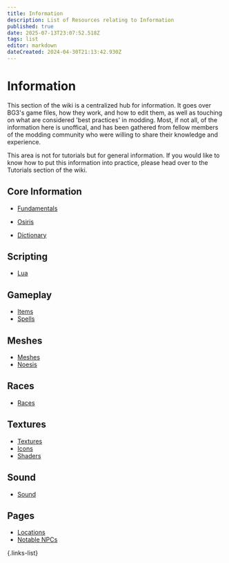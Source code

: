 ```yaml
---
title: Information
description: List of Resources relating to Information
published: true
date: 2025-07-13T23:07:52.518Z
tags: list
editor: markdown
dateCreated: 2024-04-30T21:13:42.930Z
---
```


# Information

This section of the wiki is a centralized hub for information. It goes over BG3's game files, how they work, and how to edit them, as well as touching on what are considered 'best practices' in modding. Most, if not all, of the information here is unoffical, and has been gathered from fellow members of the modding community who were willing to share their knowledge and experience.

This area is not for tutorials but for general information. If you would like to know how to put this information into practice, please head over to the Tutorials section of the wiki.
<!-- For the sake of organisation the information here has been divided up into sections: **Core Information**, **Scripting**, **Gameplay**, **Meshes**, **Races**, **Textures**, **Sound**, and **Gameplay**. -->


## Core Information


- [Fundamentals](/Information/fundamental)
- [Osiris](Osiris) 

- [Dictionary](/Information/dictionary)

Scripting
-
<!-- - [Lua](/Information/Lua) -->
- [Lua](/Tutorials/ScriptExtender/the_basics_of_lua)


Gameplay
-
- [Items](/Information/Items)
- [Spells](Spells)

Meshes
-
- [Meshes](Meshes)
- [Noesis](/Information/Noesis)

Races
-
- [Races](https://wiki.bg3.community/en/Information/races)

Textures
-
- [Textures](/Information/Textures)
- [Icons](https://wiki.bg3.community/Tutorials/Icons/Icon-Creation)
- [Shaders](/Information/Textures/Shaders)

Sound
-
- [Sound](/Information/Sound)

## Pages



- [Locations](/Information/Locations) <!--to do: move to references-->
- [Notable NPCs](Notable-NPCs) <!--to do: move to references-->





{.links-list}


